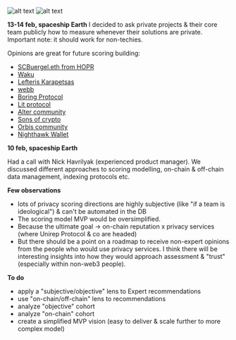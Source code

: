 ![alt text](https://github.com/Msiusko/web3privacy/blob/main/Web3privacynowplatform/Staticobjects/Screenshot%202023-02-10%20at%2015.46.03.png?raw=true)
![alt text](https://github.com/Msiusko/web3privacy/blob/main/Web3privacynowplatform/Staticobjects/Screenshot%202023-02-10%20at%2015.43.36.png?raw=true)

**13-14 feb, spaceship Earth**
I decided to ask private projects & their core team publicly how to measure whenever their solutions are private. Important note: it should work for non-techies.

Opinions are great for future scoring building:

- [SCBuergel.eth from HOPR](https://twitter.com/SCBuergel/status/1625424568314654723)
- [Waku](https://twitter.com/waku_org/status/1625276654624075778)
- [Lefteris Karapetsas](https://twitter.com/LefterisJP/status/1625269056365363200)
- [webb](https://twitter.com/webbprotocol/status/1625332620942008320)
- [Boring Protocol](https://twitter.com/BoringProtocol/status/1625322766462500864)
- [Lit protocol](https://twitter.com/LitProtocol/status/1625322308821811203)
- [Alter community](https://twitter.com/AnewbiZ007/status/1625278499606106112)
- [Sons of crypto](https://twitter.com/web3d3v/status/1625476576811839496)
- [Orbis community](https://twitter.com/BaptisteGreve/status/1625475768946946049)
- [Nighthawk Wallet](https://twitter.com/aiyadt/status/1625484422936989697)

**10 feb, spaceship Earth**

Had a call with Nick Havrilyak (experienced product manager). We discussed different approaches to scoring modelling, on-chain & off-chain data management, indexing protocols etc.

**Few observations**
- lots of privacy scoring directions are highly subjective (like "if a team is ideological") & can't be automated in the DB
- The scoring model MVP would be oversimplified.
- Because the ultimate goal -> on-chain reputation x privacy services (where Unirep Protocol & co are headed)
- But there should be a point on a roadmap to receive non-expert opinions from the people who would use privacy services. I think there will be interesting insights into how they would approach assessment & "trust" (especially within non-web3 people).

**To do**
- apply a "subjective/objective" lens to Expert recommendations
- use "on-chain/off-chain" lens to recommendations
- analyze "objective" cohort
- analyze "on-chain" cohort
- create a simplified MVP vision (easy to deliver & scale further to more complex model)
